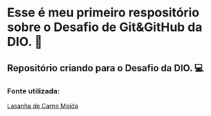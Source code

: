 # Esse é meu primeiro respositório sobre o Desafio de Git&GitHub da DIO. 🖤

## Repositório criando para o Desafio da DIO. 💻

### Fonte utilizada: 
[Lasanha de Carne Moída](https://www.tudogostoso.com.br/receita/876-lasanha-de-carne-moida.html)
